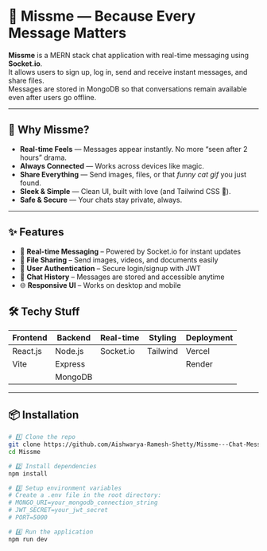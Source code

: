 # 💌 Missme — Because Every Message Matters



**Missme** is a MERN stack chat application with real-time messaging using **Socket.io**.  
It allows users to sign up, log in, send and receive instant messages, and share files.  
Messages are stored in MongoDB so that conversations remain available even after users go offline.

---

## 🎯 Why Missme?
- **Real-time Feels** — Messages appear instantly. No more “seen after 2 hours” drama.
- **Always Connected** — Works across devices like magic.
- **Share Everything** — Send images, files, or that *funny cat gif* you just found.
- **Sleek & Simple** — Clean UI, built with love (and Tailwind CSS 💙).
- **Safe & Secure** — Your chats stay private, always.

---
## ✨ Features
- 💬 **Real-time Messaging** – Powered by Socket.io for instant updates  
- 📁 **File Sharing** – Send images, videos, and documents easily  
- 🔐 **User Authentication** – Secure login/signup with JWT  
- 📜 **Chat History** – Messages are stored and accessible anytime  
- 🌐 **Responsive UI** – Works on desktop and mobile  

## 🛠️ Techy Stuff
| Frontend | Backend | Real-time | Styling | Deployment |
|----------|---------|-----------|---------|------------|
| React.js | Node.js | Socket.io | Tailwind | Vercel     |
| Vite     | Express |           |         | Render     |
|          | MongoDB |           |         |            |

---

## 📦 Installation

```bash
# 1️⃣ Clone the repo
git clone https://github.com/Aishwarya-Ramesh-Shetty/Missme---Chat-Messenger.git
cd Missme

# 2️⃣ Install dependencies
npm install

# 3️⃣ Setup environment variables
# Create a .env file in the root directory:
# MONGO_URI=your_mongodb_connection_string
# JWT_SECRET=your_jwt_secret
# PORT=5000

# 4️⃣ Run the application
npm run dev
